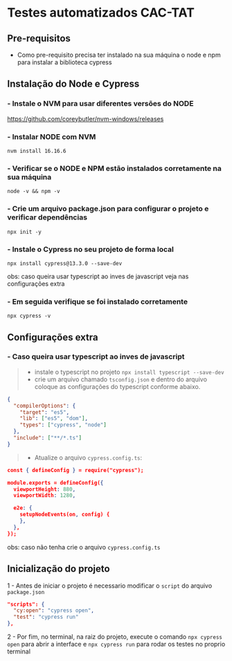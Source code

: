 # Testes automatizados CAC-TAT

## Pre-requisitos

- Como pre-requisito precisa ter instalado na sua máquina o node e npm para instalar a biblioteca cypress

## Instalação do Node e Cypress

### - Instale o NVM para usar diferentes versões do NODE

https://github.com/coreybutler/nvm-windows/releases

### - Instalar NODE com NVM

`nvm install 16.16.6`

### - Verificar se o NODE e NPM estão instalados corretamente na sua máquina

`node -v && npm -v`

### - Crie um arquivo package.json para configurar o projeto e verificar dependências

`npx init -y` 

### - Instale o Cypress no seu projeto de forma local

`npx install cypress@13.3.0 --save-dev`

obs: caso queira usar typescript ao inves de javascript veja nas configurações extra

### - Em seguida verifique se foi instalado corretamente

`npx cypress -v`

## Configurações extra

### - Caso queira usar typescript ao inves de javascript

> - instale o typescript no projeto `npx install typescript --save-dev`
> - crie um arquivo chamado `tsconfig.json` e dentro do arquivo coloque as configurações do typescript conforme abaixo.
```json
{
  "compilerOptions": {
    "target": "es5",
    "lib": ["es5", "dom"],
    "types": ["cypress", "node"]
  },
  "include": ["**/*.ts"]
}
```
> - Atualize o arquivo `cypress.config.ts`:
```json
const { defineConfig } = require("cypress");

module.exports = defineConfig({
  viewportHeight: 880,
  viewportWidth: 1280,

  e2e: {
    setupNodeEvents(on, config) {
    },
  },
});
```
obs: caso não tenha crie o arquivo `cypress.config.ts`

## Inicialização do projeto

1 - Antes de iniciar o projeto é necessario modificar o `script` do arquivo `package.json`

```json
"scripts": {
  "cy:open": "cypress open",
  "test": "cypress run"
},
```

2 - Por fim, no terminal, na raiz do projeto, execute o comando `npx cypress open` para abrir a interface e `npx cypress run` para rodar os testes no proprio terminal
